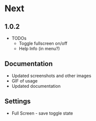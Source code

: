 # Next

## 1.0.2
 - TODOs
    - Toggle fullscreen on/off
    - Help Info (in menu?)

## Documentation
 - Updated screenshots and other images
 - GIF of usage
 - Updated documentation

## Settings 
 - Full Screen - save toggle state
